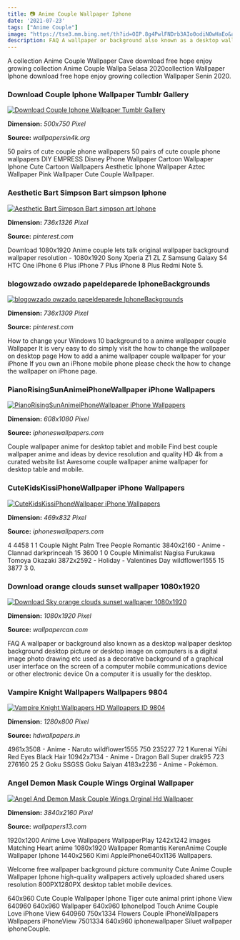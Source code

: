 ```yaml
---
title: 📷 Anime Couple Wallpaper Iphone
date: '2021-07-23'
tags: ["Anime Couple"]
image: "https://tse3.mm.bing.net/th?id=OIP.8g4PwlFNDrb3AIo0odiNOwHaEo&amp;pid=15.1"
description: FAQ A wallpaper or background also known as a desktop wallpaper desktop background desktop picture or desktop image on computers is a digital image photo dra
---
```




A collection Anime Couple Wallpaper Cave download free hope enjoy growing collection Anime Couple Wallpa Selasa 2020collection Wallpaper Iphone download free hope enjoy growing collection Wallpaper Senin 2020.



### Download Couple Iphone Wallpaper Tumblr Gallery

[![Download Couple Iphone Wallpaper Tumblr Gallery](https://www.wallpapersin4k.org/wp-content/uploads/2017/04/Couple-Iphone-Wallpaper-Tumblr-8.png)](https://www.wallpapersin4k.org/wp-content/uploads/2017/04/Couple-Iphone-Wallpaper-Tumblr-8.png)


**Dimension:** _500x750 Pixel_ 

**Source:** _wallpapersin4k.org_ 


50 pairs of cute couple phone wallpapers 50 pairs of cute couple phone wallpapers DIY EMPRESS Disney Phone Wallpaper Cartoon Wallpaper Iphone Cute Cartoon Wallpapers Aesthetic Iphone Wallpaper Aztec Wallpaper Pink Wallpaper Cute Couple Wallpaper.


### Aesthetic Bart Simpson Bart simpson Iphone 

[![Aesthetic Bart Simpson  Bart simpson art Iphone ](https://i.pinimg.com/736x/90/6a/3f/906a3f5f02c42eafdefa67413dff25e6.jpg)](https://i.pinimg.com/736x/90/6a/3f/906a3f5f02c42eafdefa67413dff25e6.jpg)


**Dimension:** _736x1326 Pixel_ 

**Source:** _pinterest.com_ 


Download 1080x1920 Anime couple lets talk original wallpaper background wallpaper resolution - 1080x1920 Sony Xperia Z1 ZL Z Samsung Galaxy S4 HTC One iPhone 6 Plus iPhone 7 Plus iPhone 8 Plus Redmi Note 5.


### blogowzado owzado papeldeparede IphoneBackgrounds 

[![blogowzado owzado papeldeparede IphoneBackgrounds ](https://i.pinimg.com/736x/17/65/7c/17657ce7adda8bf32598bd3e7d4a05d5.jpg)](https://i.pinimg.com/736x/17/65/7c/17657ce7adda8bf32598bd3e7d4a05d5.jpg)


**Dimension:** _736x1309 Pixel_ 

**Source:** _pinterest.com_ 


How to change your Windows 10 background to a anime wallpaper couple Wallpaper It is very easy to do simply visit the how to change the wallpaper on desktop page How to add a anime wallpaper couple wallpaper for your iPhone If you own an iPhone mobile phone please check the how to change the wallpaper on iPhone page.


### PianoRisingSunAnimeiPhoneWallpaper iPhone Wallpapers

[![PianoRisingSunAnimeiPhoneWallpaper  iPhone Wallpapers](http://iphoneswallpapers.com/wp-content/uploads/2017/04/Piano-Rising-Sun-Anime-iPhone-Wallpaper-iphoneswallpapers_com.jpg)](http://iphoneswallpapers.com/wp-content/uploads/2017/04/Piano-Rising-Sun-Anime-iPhone-Wallpaper-iphoneswallpapers_com.jpg)


**Dimension:** _608x1080 Pixel_ 

**Source:** _iphoneswallpapers.com_ 


Couple wallpaper anime for desktop tablet and mobile Find best couple wallpaper anime and ideas by device resolution and quality HD 4k from a curated website list Awesome couple wallpaper anime wallpaper for desktop table and mobile.


### CuteKidsKissiPhoneWallpaper iPhone Wallpapers

[![CuteKidsKissiPhoneWallpaper  iPhone Wallpapers](https://iphoneswallpapers.com/wp-content/uploads/2017/01/Couple-Holding-Hands-on-Beach-iPhone-Wallpaper-iphoneswallpapers_com-469x832.jpg)](https://iphoneswallpapers.com/wp-content/uploads/2017/01/Couple-Holding-Hands-on-Beach-iPhone-Wallpaper-iphoneswallpapers_com-469x832.jpg)


**Dimension:** _469x832 Pixel_ 

**Source:** _iphoneswallpapers.com_ 


4 4458 1 1 Couple Night Palm Tree People Romantic 3840x2160 - Anime - Clannad darkprinceah 15 3600 1 0 Couple Minimalist Nagisa Furukawa Tomoya Okazaki 3872x2592 - Holiday - Valentines Day wildflower1555 15 3877 3 0.


### Download orange clouds sunset wallpaper 1080x1920 

[![Download Sky orange clouds sunset wallpaper 1080x1920 ](https://wallpapercan.com/download/1080x1920/260e1625/sky-orange-clouds-sunset.jpg)](https://wallpapercan.com/download/1080x1920/260e1625/sky-orange-clouds-sunset.jpg)


**Dimension:** _1080x1920 Pixel_ 

**Source:** _wallpapercan.com_ 


FAQ A wallpaper or background also known as a desktop wallpaper desktop background desktop picture or desktop image on computers is a digital image photo drawing etc used as a decorative background of a graphical user interface on the screen of a computer mobile communications device or other electronic device On a computer it is usually for the desktop.


### Vampire Knight Wallpapers Wallpapers 9804

[![Vampire Knight Wallpapers  HD Wallpapers  ID 9804](https://www.hdwallpapers.in/download/vampire_knight-1280x800.jpg)](https://www.hdwallpapers.in/download/vampire_knight-1280x800.jpg)


**Dimension:** _1280x800 Pixel_ 

**Source:** _hdwallpapers.in_ 


4961x3508 - Anime - Naruto wildflower1555 750 235227 72 1 Kurenai Yūhi Red Eyes Black Hair 10942x7134 - Anime - Dragon Ball Super drak95 723 276160 25 2 Goku SSGSS Goku Saiyan 4183x2236 - Anime - Pokémon.


### Angel Demon Mask Couple Wings Orginal Wallpaper 

[![Angel And Demon Mask Couple Wings Orginal Hd Wallpaper ](https://www.wallpapers13.com/wp-content/uploads/2016/03/Angel-and-Demon-mask-couple-wings-orginal-HD-wallpaper.jpg)](https://www.wallpapers13.com/wp-content/uploads/2016/03/Angel-and-Demon-mask-couple-wings-orginal-HD-wallpaper.jpg)


**Dimension:** _3840x2160 Pixel_ 

**Source:** _wallpapers13.com_ 



1920x1200 Anime Love Wallpapers WallpaperPlay 1242x1242 images Matching Heart anime 1080x1920 Wallpaper Romantis KerenAnime Couple Wallpaper Iphone 1440x2560 Kimi AppleiPhone640x1136 Wallpapers.


Welcome free wallpaper background picture community Cute Anime Couple Wallpaper Iphone high-quality wallpapers actively uploaded shared users resolution 800PX1280PX desktop tablet mobile devices.


640x960 Cute Couple Wallpaper Iphone Tiger cute animal print iphone View 640960 640x960 Wallpaper 640x960 IphoneIpod Touch Anime Couple Love iPhone View 640960 750x1334 Flowers Couple iPhoneWallpapers Wallpapers iPhoneView 7501334 640x960 iphonewallpaper Siluet wallpaper iphoneCouple.




